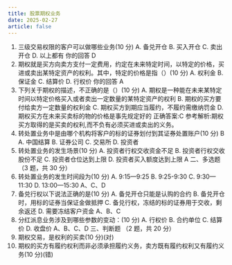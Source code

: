 ```yaml
---
title: 股票期权业务
date: 2025-02-27
article: false
---
```


1. 三级交易权限的客户可以做哪些业务(10 分)
   A. 备兑开仓
   B. 买入开仓
   C. 卖出开仓
   D. 以上都有
   你的回答 D
2. 期权就是买方向卖方支付一定费用，约定在未来特定时间，以特定的价格，买进或卖出某特定资产的权利。其中，特定的价格是指（）(10 分)
   A. 权利金
   B. 保证金
   C. 结算价
   D. 行权价
   你的回答 A
3. 下列关于期权的描述，不正确的是（）(10 分)
   A. 期权是一种能在未来某特定时间以特定价格买入或者卖出一定数量的某特定资产的权利
   B. 期权的买方要付给卖方一定数量的权利金
   C. 期权买方到期应当履约，不履约需缴纳罚金
   D. 期权买方在未来买卖标的物的价格是事先规定好的
   正确答案:C
   参考解析:期权买方取得的是买卖的权利,而不负有必须买进或卖出的义务。
4. 转处置业务中是由哪个机构将客户的标的证券划付到其证券处置账户(10 分) B
   A. 中国结算
   B. 证券公司
   C. 交易所
   D. 投资者
5. 转处置业务的发生场景(10 分)
   A. 投资者行权交收资金不足
   B. 投资者行权交收股份不足
   C. 投资者仓位达到上限
   D. 投资者买入额度达到上限
   A
   二、多选题 （3 题，共 30 分）
6. 转处置业务的发生时间段为(10 分)
   A. 9:15—9:25
   B. 9:25-9:30
   C. 9:30—11:30
   D. 13:00—15:30
   A、C、D
7. 备兑行权以下说法正确的是(10 分)
   A. 备兑开仓只能是认购的合约
   B. 备兑开仓时，用标的证券当保证金做抵押
   C. 备兑行权，冻结的标的证券用于交收，剩余返还
   D. 需要冻结客户资金
   A、B、C
8. 分红派息业务涉及到哪些参数的变动：(10 分)
   A. 行权价
   B. 合约单位
   C. 结算价
   D. 收盘价
   A、B、C、D
   三、判断题 （2 题，共 20 分）
9. 期权交易，是权利的买卖(10 分)(对)
10. 期权的买方有履约权利而非必须承担履约义务，卖方既有履约权利又有履约义务(10 分)(错)

